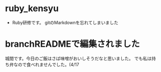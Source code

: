 ruby_kensyu
===========

- Ruby研修です。
gitのMarkdownを忘れてしまいました

# branchREADMEで編集されました

城間です。今日のご飯はさば味噌がおいしそうだなと思いました。
でも私は持ち弁なので食べれませんでした。(4/17　
